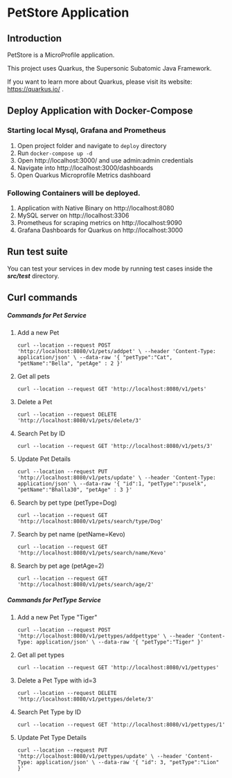 # PetStore Application

## Introduction

PetStore is a MicroProfile application.

This project uses Quarkus, the Supersonic Subatomic Java Framework.

If you want to learn more about Quarkus, please visit its website: https://quarkus.io/ .

## Deploy Application with Docker-Compose

### Starting local Mysql, Grafana and Prometheus

1) Open project folder and navigate to `deploy` directory
2) Run `docker-compose up -d`
3) Open http://localhost:3000/ and use admin:admin credentials
4) Navigate into http://localhost:3000/dashboards
5) Open Quarkus Microprofile Metrics dashboard

### Following Containers will be deployed.

1) Application with Native Binary on http://localhost:8080
2) MySQL server on http://localhost:3306
3) Prometheus for scraping metrics on http://localhost:9090
4) Grafana Dashboards for Quarkus on http://localhost:3000


## Run test suite

You can test your services in dev mode by running test cases inside the _**src/test**_ directory.

## Curl commands

##### Commands for Pet Service

1) Add a new Pet

   `curl --location --request POST 'http://localhost:8080/v1/pets/addpet' \
   --header 'Content-Type: application/json' \
   --data-raw '{
   "petType":"Cat",
   "petName":"Bella",
   "petAge" : 2
   }'`

2) Get all pets

   `curl --location --request GET 'http://localhost:8080/v1/pets'`

3) Delete a Pet

   `curl --location --request DELETE 'http://localhost:8080/v1/pets/delete/3'`

4) Search Pet by ID

   `curl --location --request GET 'http://localhost:8080/v1/pets/3'`

5) Update Pet Details

    `curl --location --request PUT 'http://localhost:8080/v1/pets/update' \
      --header 'Content-Type: application/json' \
      --data-raw '{
      "id":1,
      "petType":"puselk",
      "petName":"Bhalla30",
      "petAge" : 3
      }'`

6) Search by pet type (petType=Dog)

   `curl --location --request GET 'http://localhost:8080/v1/pets/search/type/Dog'`

7) Search by pet name (petName=Kevo)

   `curl --location --request GET 'http://localhost:8080/v1/pets/search/name/Kevo'`

8) Search by pet age (petAge=2)

   `curl --location --request GET 'http://localhost:8080/v1/pets/search/age/2'`


##### Commands for PetType Service

1) Add a new Pet Type "Tiger"

   `curl --location --request POST 'http://localhost:8080/v1/pettypes/addpettype' \
   --header 'Content-Type: application/json' \
   --data-raw '{
   "petType":"Tiger"
   }'`

2) Get all pet types

   `curl --location --request GET 'http://localhost:8080/v1/pettypes'`

3) Delete a Pet Type with id=3

   `curl --location --request DELETE 'http://localhost:8080/v1/pettypes/delete/3'`

4) Search Pet Type by ID

   `curl --location --request GET 'http://localhost:8080/v1/pettypes/1'`

5) Update Pet Type Details

   `curl --location --request PUT 'http://localhost:8080/v1/pettypes/update' \
   --header 'Content-Type: application/json' \
   --data-raw '{
   "id": 3,
   "petType":"Lion"
   }'`

